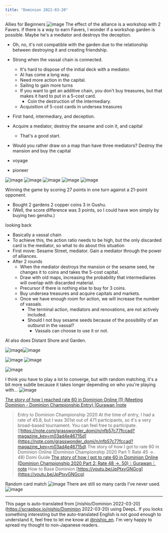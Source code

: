 ```yaml
---
title: "Dominion 2022-03-20"
---
```


Allies for Beginners
![image](https://gyazo.com/c6660ce322b9b60e4224c401bd8db914/thumb/1000)
The effect of the alliance is a workshop with 2 Favers. if there is a way to earn Favers, I wonder if a workshop garden is possible.
Maybe he's a mediator and destroys the deception.

- Oh, no, it's not compatible with the garden due to the relationship between destroying it and creating friendship.

- Strong when the vassal chain is connected.
    - It's hard to dispose of the initial deck with a mediator.
    - AI has come a long way.
    - Need more action in the capital.
    - Sailing to gain more turns
    - If you want to get an additive chain, you don't buy treasures, but that makes it hard to put in a 5-cost card.
        - Coin the destruction of the intermediary.
    - Acquisition of 5-cost cards in undersea treasures

- First hand, intermediary, and deception.
- Acquire a mediator, destroy the sesame and coin it, and capital
    - That's a good start.
- Would you rather draw on a map than have three mediators? Destroy the mansion and buy the capital
- voyage
- pioneer

![image](https://gyazo.com/b0f87449a9c49e7df93b8f037a286ae4/thumb/1000)
![image](https://gyazo.com/bb30031d514d73d70007f2ddc6ba950a/thumb/1000)
![image](https://gyazo.com/aa9dae51c1f680a86436bd426e4ecf6a/thumb/1000)
![image](https://gyazo.com/ea067bc6a23d242c1dd018fd722ce4c7/thumb/1000)
![image](https://gyazo.com/ee65d29934339e3082ff017a310ca008/thumb/1000)

Winning the game by scoring 27 points in one turn against a 21-point opponent.
- Bought 2 gardens 2 copper coins 3 in Gushu.
- (Well, the score difference was 3 points, so I could have won simply by buying two genshu.)

looking back
- Basically a vassal chain
- To achieve this, the action ratio needs to be high, but the only discarded card is the mediator, so what to do about this situation
- First move: Sesame Street, mediator. Gain a mediator through the power of alliances.
- After 2 rounds
    - When the mediator destroys the mansion or the sesame seed, he changes it to coins and takes the 5-cost capital.
    - Draw with old maps, increasing the probability that intermediaries will overlap with discarded material.
    - Precursor if there is nothing else to buy for 3 coins.
    - Buy undersea treasures and acquire capitals and markets.
    - Once we have enough room for action, we will increase the number of vassals.
        - The terminal action, mediators and renovations, are not actively included.
        - Should I not buy sesame seeds because of the possibility of an outburst in the vassal?
            - Vassals can choose to use it or not.

AI also does Distant Shore and Garden.

![image](https://gyazo.com/5c22625a035148b511f081ecd1871b2a/thumb/1000)![image](https://gyazo.com/f280469fa1bdc775a3eeb3ab7a4ddeff/thumb/1000)


![image](https://gyazo.com/e40af80e8da2911321c5b4858198a5ce/thumb/1000)
![image](https://gyazo.com/7308d0c4b30a5d38753483bbe24d4a6d/thumb/1000)

![image](https://gyazo.com/4c5dbdf86848bc47d2a7be58f8e84459/thumb/1000)

I think you have to play a lot to converge, but with random matching, it's a bit more subtle because it takes longer depending on who you're playing with...
![image](https://gyazo.com/85ed36eb4368de409d5c136b946c7f1d/thumb/1000)

[The story of how I reached rate 60 in Dominion Online (1) (Meeting Dominion - Dominion Championship Entry) |Gurawan |note](https://note.com/grasswonder_domi/n/n72c57a951818)
> Entry to Dominion Championship 2020
> At the time of entry, I had a rate of 45.8, but I was 301st out of 471 participants, so it's a very broad-based tournament. You can feel free to participate.
[[https://note.com/grasswonder_domi/n/nfb57c77fccad?magazine_key=m03ad4e46715d](https://note.com/grasswonder_domi/n/nfb57c77fccad?magazine_key=m03ad4e46715d) The story of how I got to rate 60 in Dominion Online (Dominion Championship 2020 Part 1: Rate 45 ->. 48)
> Domi Guide
[The story of how I got to rate 60 in Dominion Online (Dominion Championship 2020 Part 2: Rate 48 ->. 50)｜Gurawan｜note](https://note.com/grasswonder_domi/n/n6a0f4363d14a?magazine_key=m03ad4e46715d)
> How to Base Dominion
[https://youtu.be/JpPtxyGNGcg](https://youtu.be/JpPtxyGNGcg)

Random card match
![image](https://gyazo.com/881e978133ee3bd7d6ff0ed3e4a3374d/thumb/1000)
There are still so many cards I've never used.
![image](https://gyazo.com/082ba87ee0d7335704348dee5120ef88/thumb/1000)

---
This page is auto-translated from [/nishio/Dominion 2022-03-20](https://scrapbox.io/nishio/Dominion 2022-03-20) using DeepL. If you looks something interesting but the auto-translated English is not good enough to understand it, feel free to let me know at [@nishio_en](https://twitter.com/nishio_en). I'm very happy to spread my thought to non-Japanese readers.